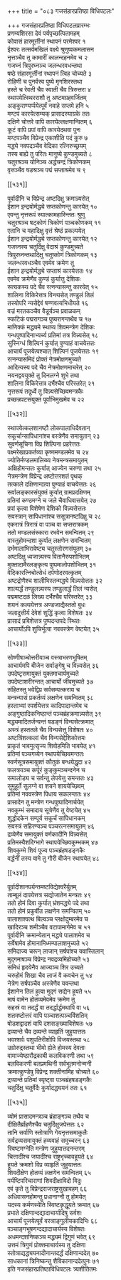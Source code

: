 +++
title = "०८३ गजसंहारप्रतिष्ठा विधिपटलः"

+++
गजसंहारप्रतिष्ठा विधिपटलप्रारम्भः  
प्रणम्यशिरसा देवं पर्यपृच्छत्पितामहम्  
कोवासं हारमूर्त्तीनां स्थापनं परमेश्वर १  
ईश्वरः तत्सर्वमखिलं वक्ष्ये श्रुणुष्वकमलासन  
नृत्तञ्चैव तु कामारीं कालन्दहनमेव च २  
गजघ्नं त्रिपुरघ्नञ्च जलन्धरवधन्तथा  
षष्ठे संहारमूर्त्तीनां स्थापनं त्विह चोच्यते ३  
रोहिणी च पुनर्वस्व पुष्ये मृगशिरस्तथा  
हस्ते च रेवती चैव स्वाती चैव त्रिरुत्तरा ४  
स्थापयेत्स्थिरराशौ तु अष्टमग्रहवर्जितम्  
अङ्कुराण्यर्प्पयेत्पूर्वं नवाहे सप्तमे हनि ५  
मण्टपं कारयेत्सम्यक् प्रासादस्याग्रके ततः  
दक्षिणे चोत्तरे वापि कारयेल्लक्षणान्वितम् ६  
कूटं वापि प्रपां वापि कारयेदथवा पुनः  
मण्टपञ्चैव विप्रेन्द्र एकाशीति पदं कुरु ७  
मद्ध्ये नवपदञ्चैव वेदिका रत्निरुच्छ्रयम्  
तस्य बाह्ये तु परितः मानुष्ये कुण्डमुच्यते ८  
चतुरश्रञ्च योनिञ्च अर्द्धचन्द्रं त्रिकोणकम्  
वृत्तञ्चैव षडश्रञ्च पद्मं सप्ताश्रमेव च ९  

[[५३१]]  

पूर्वादीनि च विप्रेन्द्र अष्टदिक्षु क्रमान्न्यसेत्  
ईशान इन्द्रयोर्मद्ध्ये सप्तकोणन्तु कारयेत् १०  
एवन्तु नृत्तरूपं स्यात्कामहारिन्ततः श्रुणु  
चतुरश्रञ्च षट्कोणं त्रिकोणं पञ्चकोणकम् ११  
एतानि च महादिक्षु वृत्तं श्रेष्ठं प्रकल्पयेत्  
ईशान इन्द्रयोर्मद्ध्ये सप्तकोणन्तु कारयेत् १२  
गजघ्नस्य चतुर्दिक्षु वेदाश्रं कुण्डमुच्यते  
त्रिपुरघ्नन्तथादिक्षु चतुष्कोणं त्रिकोणकम् १३  
जलन्धरवधञ्चैव एवमेव क्रमेण तु  
ईशान इन्द्रयोर्मद्ध्ये सप्ताश्रं कारयेत्ततः १४  
एवमेव क्रमेणैव कुण्डं कुर्यात्तु देशिकः  
सत्यकस्य पदे चैव रत्नन्यासन्तु कारयेत् १५  
शालिना विकिरेत्तत्र विन्त्यसेत् तण्डुलं तिलं  
तस्योपरि न्यसेद्देवं षण्णवत्यभिधीयते १६  
वज्रं मरतकञ्चैव वैडूर्यञ्च प्रवाळकम्  
स्फटिकं पद्मरागञ्च पुष्यरागन्तथैव च १७  
माणिक्कं मद्ध्यमे स्थाप्य शिवमन्त्रेण देशिकः  
गन्धपुष्पादिनाभ्यर्च्य प्रतिमां तत्र विन्न्यसेत् १८  
सुस्निग्धं शिल्पिनं कुर्यात् पुण्याहं वाचयेत्ततः  
आचार्यं पूजयेत्पश्चात् शिल्पिनं पूजयेत्ततः १९  
रत्नन्यासमिदं प्रोक्तं नेत्रमोक्षणमुच्यते  
आदित्यस्य पदे चैव नेत्रमोक्षणमाचरेत् २०  
नयनद्वययुक्ते तु दिनलग्ने शुभे तथा  
शालिना विकिरेत्तत्र दर्भैश्चैव परिस्तरेत् २१  
नृत्तरूपं तदूर्ध्वे तु विन्न्यसेच्छिवमन्त्रकैः  
प्रच्छन्नपटसंयुक्तं पूर्वाभिमुखमेव च २२  

[[५३२]]  

स्थापयेत्कलशानष्टौ लोकपालाधिदैवतान्  
सकूर्चान्सापिधानांश्च वस्त्रेणैव समायुतान् २३  
सुवर्णसूचिना विप्र शिल्पिना प्रहरेत्ततः  
पक्ष्मरेखाप्रकर्तव्या कृष्णमण्डलमेव च २४  
ज्योतिर्मण्डलमालिख्य नेत्रमन्त्रसमायुतम्  
अक्षिहोमन्ततः कुर्यात् आज्येन चरुणा तथा २५  
नेत्रमन्त्रेण विप्रेन्द्र अष्टोत्तरशतं पृथक्  
तत्काले दक्षिणान्दत्वा पुण्याहं वाचयेत्ततः २६  
सर्वालङ्कारसंयुक्तं कुर्यात् ग्रामप्रदक्षिणम्  
प्रतिमां कण्ठमग्ने च जले चैवाधिवासयेत् २७  
प्रपां कृत्वा विशेषेण देशिको विन्न्यसेत्ततः  
सवस्त्रान् सापिधानांश्च ससूत्रानष्टदिक्षु च २८  
एकरात्रं त्रिरात्रं वा पञ्च वा सप्तरात्रकम्  
ततो मण्डलसंस्कारा रभवेन समन्वितम् २९  
वास्तुहोमन्दशा कुर्यात् लक्षणेन समन्वितम्  
दर्भमालाभिरावेष्ट्य चतुस्तोरणसंयुतम् ३०  
अष्टदिक्षु ध्वजान्न्यस्य वितानैरुपशोभितम्  
मुक्तादामैरलङ्कृत्य पुष्पमालोपशोभितम् ३१  
वेदिकारत्निचोत्सेधं दर्पणोदरवत्कृतम्  
अष्टद्रोणैश्च शालीभिस्तन्मद्ध्ये विन्न्यसेत्ततः ३२  
शाल्यर्द्धं तण्डुलन्न्यस्य तण्डुलार्द्धं तिलं न्यसेत्  
पद्ममष्टदळं लिख्य दर्भैश्चैव परिस्तरेत् ३३  
शयनं कल्पयेत्तत्र अण्डजाद्यैस्ततो बुधः  
जलादुत्तीर्य देवेशं शुद्धिं कृत्वा विशेषतः ३४  
प्रासादं प्रविशेत्तत्र पुष्पदन्तपदे स्थितः  
आचार्योऽपि शुचिर्भूत्वा नववस्त्रेण वेष्टयेत् ३५  

[[५३३]]  

सोष्णीषञ्चोत्तरीयञ्च वस्त्राभरणभूषितम्  
आचार्यमपि बीजेन सर्वाङ्गेषु च विन्न्यसेत् ३६  
उपदेष्टृसमायुक्तं युक्तमाचार्यमुच्यते  
उपदेष्टाशरीरन्तत् आचार्यो जीवमुच्यते ३७  
संहितस्तु भवेद्विप्र सर्वसम्पत्कराय च  
मन्त्रन्यासं प्रकर्तव्यं लक्षणेन समन्वितम् ३८  
हस्ताभ्यां स्पर्शयेत्तत्र कादिपादान्तमेव च  
अङ्गुष्ठादिकनिष्ठान्तं पञ्चब्रंहक्रमान्न्यसेत् ३९  
मद्ध्यमादितर्जन्यन्तं षडङ्गं विन्यसेत्क्रमात्  
अस्त्रं हस्ततले चैव विन्यसेत्तु विशेषतः ४०  
अष्टत्रिंशत्कलां चैव विन्यसेद्देशिकोत्तमः  
प्राकृतं भावमुत्सृज्य शिवोहमिति भावयेत् ४१  
प्रतिमां पञ्चगव्येन स्थापयेच्छिवमन्ततः  
स्वर्णसूत्रसमायुक्तं कौतुकं बन्धयेद्धृदा ४२  
फलत्रयञ्च कर्पूरं कुङ्कुमञ्चन्दनेन च  
समालोड्य च सर्वन्तु लेपयेत्तु समन्ततः ४३  
सुमुहूर्ते सुलग्ने वा शयने शाययेच्छिवम्  
प्रतिमां नववस्त्रेण पिधाय सकलन्ततः ४४  
प्रासादेन तु मन्त्रेण गन्धपुष्पादिनार्चयेत्  
नवकुम्भं समादाय सूत्रेणैव तु वेष्टयेत् ४५  
शुद्धोदकेन सम्पूर्य सकूर्चं सापिधानकम्  
सवस्त्रं सहिरण्यञ्च पञ्चरत्नसमायुतम् ४६  
द्रव्येणैव समायुक्तं वर्णकादीनि विन्न्यसेत्  
प्रतिमस्यैशदिग्भागे स्थापयेच्छिवकुम्भकम् ४७  
शिवकुम्भे शिवं पूज्य पञ्चब्रंहषडङ्गकैः  
वर्द्धनीं तस्य वामे तु गौरी बीजेन स्थापयेत् ४८  

[[५३४]]  

पूर्वादीशानपर्यन्तमष्टविद्येश्वरैर्युतम्  
ताम्बूलं दापयेत्तत्र सद्योजातेन मन्त्रतः ४९  
ततो होमं दिवा कुर्यात् भ्रंशमद्ध्ये पदे तथा  
ततो होमं प्रकुर्वीत लक्षणेन समन्वितम् ५०  
पालाशाश्वत्थ बिल्वञ्च प्लक्षोदुम्बरमेव च  
खादिरञ्च शमीञ्चैव वटापामार्गमेव च ५१  
पूर्वादीनि क्रमान्येतान् मद्ध्ये पालाशमेव च    
सर्वेषामेव होमानामिध्मम्पालाशमुच्यते ५२  
समिदाज्य चरून् लाजान् सर्षपांश्च यवास्तिलान्  
मुद्गमाषञ्च विप्रेन्द्र नवद्रव्यमिहोच्यते ५३  
समिधं हृदयेनैव आज्यञ्च शिर उच्यते  
चरुहोमं शिखा चैव लाजं वै कवचेन तु ५४  
नेत्रेण सर्षपञ्चैव अस्त्रेणैव यवन्तथा  
ईशानेन तिलं हुत्वा मुद्गं सद्येन हूयते ५५  
माषं वामेन होतव्यमेवमेव क्रमेण तु  
सहस्रं वा तदर्द्धं वा तदर्द्धार्द्धमथापि वा ५६  
शतमष्टोत्तरं वापि पञ्चाशत्पञ्चविंशतिम्  
षोडशद्वादशं वापि दशसङ्ख्याविशेषतः ५७  
द्रव्यान्ते चैव द्रव्यन्ते व्याहृतिं जुहुयात्ततः  
भवश्शर्वः पशुपतिरीशोपि विजयस्तथा ५८  
उग्रोरुद्रस्तथा भीमो ह्येते होमस्य देवताः  
वामाज्येष्ठारौद्रकाबी कलविकरणी तथा ५९  
बलविकरणी बलप्रमथिनी सर्वभूतमनोन्मनी  
क्रमात्कुण्डेषु विप्रेन्द्र शक्तीनामिह चोच्यते ६०  
द्रव्यान्ते प्रतिमां स्पृष्ट्वा पञ्चब्रंहषडङ्गकैः  
चतुर्दिक्षु चतुर्वेदैः कुर्यादद्ध्ययनं ततः ६१  

[[५३५]]  

व्योमं प्रासादमन्त्रञ्च ब्रंहाङ्गञ्च तथैव च  
दीक्षितैर्ब्रांहणैश्चैव चतुर्दिक्षुजपेत्ततः ६२  
तानि सर्वाणि स्तोत्राणि गेयनृत्तसमाकुलैः  
सर्वद्रव्यसमायुक्तं हव्यवाहं समुच्चरन् ६३  
स्विष्टमग्नेति मन्त्रेण जुहुयात्तदनन्तरम्  
चित्तादींश्च जयादींश्च राष्ट्रभृच्चावहूयते ६४  
हूयते क्रमशो विप्र व्याहृतिं जुहुयात्ततः  
शिवदीक्षेण होतव्यं लक्षणेन समन्वितम् ६५  
पर्यष्टिपरिचाराणां शिवदीक्षाविदो विदुः  
एवं कृते तु विप्रेन्द्रराजराष्ट्रसुखावहम् ६६  
अधिवासनहोमन्तु प्रधानाग्नौ तु होमयेत्  
यदस्य कर्मणस्येति स्विष्टकृद्धूयते क्रमात् ६७  
प्रभाते दक्षिणान्दद्यादाचार्यादिषु सर्वशः  
आचार्यं पूजयेत्पूर्वं वस्त्राङ्गुलीयकादिभिः ६८  
पञ्चाङ्गभूषणन्दद्यादाचार्यस्य विशेषतः  
अधमन्दशनिष्कञ्च मद्ध्यमं द्विगुणं भवेत् ६९  
उत्तमं त्रिगुणं प्रोक्तमाचार्यस्य तु दक्षिणा  
स्तोत्राद्यद्ध्ययनादीनान्तदर्द्धं दक्षिणान्ददेत् ७०  
साधकानां त्रिनिष्कन्तु शैविकानान्ददेत्पुनः ७१  
इति गजसंहारप्रतिष्ठाविधिपटलः त्र्यशीतितमः  
